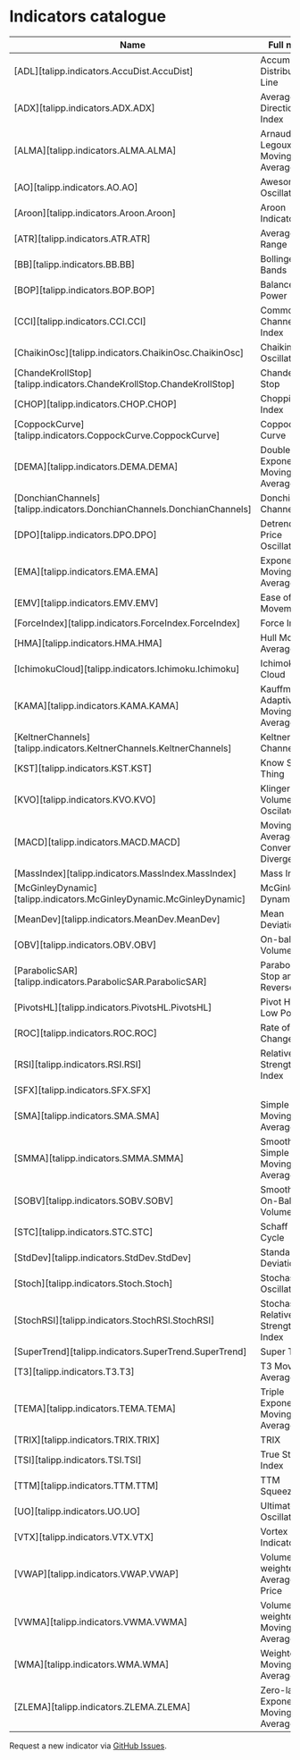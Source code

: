 # Indicators catalogue

| Name                                                    | Full name                             | Description                                                                                                          |
|---------------------------------------------------------|---------------------------------------|----------------------------------------------------------------------------------------------------------------------|
| [ADL][talipp.indicators.AccuDist.AccuDist]              | Accumulation Distribution Line        | [](https://school.stockcharts.com/doku.php?id=technical_indicators:accumulation_distribution_line)             |
| [ADX][talipp.indicators.ADX.ADX]                        | Average Directional Index             | [](https://school.stockcharts.com/doku.php?id=technical_indicators:average_directional_index_adx)              |
| [ALMA][talipp.indicators.ALMA.ALMA]                     | Arnaud Legoux Moving Average          |                                                                                                                      |
| [AO][talipp.indicators.AO.AO]                           | Awesome Oscillator                    | [](https://www.babypips.com/forexpedia/awesome-oscillator)                                                     |
| [Aroon][talipp.indicators.Aroon.Aroon]                  | Aroon Indicator                       | [](https://www.investopedia.com/terms/a/aroon.asp)                                                             |
| [ATR][talipp.indicators.ATR.ATR]                        | Average True Range                    | [](https://school.stockcharts.com/doku.php?id=technical_indicators:average_true_range_atr)                     |
| [BB][talipp.indicators.BB.BB]                           | Bollinger Bands                       | [](https://school.stockcharts.com/doku.php?id=technical_indicators:bollinger_bands)                            |
| [BOP][talipp.indicators.BOP.BOP]                        | Balance of Power                      | [](https://school.stockcharts.com/doku.php?id=technical_indicators:balance_of_power)                           |
| [CCI][talipp.indicators.CCI.CCI]                        | Commodity Channel Index               | [](https://school.stockcharts.com/doku.php?id=technical_indicators:commodity_channel_index_cci)                |
| [ChaikinOsc][talipp.indicators.ChaikinOsc.ChaikinOsc]   | Chaikin Oscillator                    | [](https://school.stockcharts.com/doku.php?id=technical_indicators:chaikin_oscillator)                         |
| [ChandeKrollStop][talipp.indicators.ChandeKrollStop.ChandeKrollStop] | Chande Kroll Stop                     | [](https://trendspider.com/learning-center/chande-kroll-stop-a-comprehensive-guide/)                           |
| [CHOP][talipp.indicators.CHOP.CHOP]             | Choppiness Index                      | [](https://www.incrediblecharts.com/indicators/choppiness-index.php)                                           |
| [CoppockCurve][talipp.indicators.CoppockCurve.CoppockCurve] | Coppock Curve                         | [](https://school.stockcharts.com/doku.php?id=technical_indicators:coppock_curve)                              |
| [DEMA][talipp.indicators.DEMA.DEMA]             | Double Exponential Moving Average     | [](https://school.stockcharts.com/doku.php?id=technical_indicators:dema)                                       |
| [DonchianChannels][talipp.indicators.DonchianChannels.DonchianChannels] | Donchian Channels                     | [](https://www.investopedia.com/terms/d/donchianchannels.asp)                                                  |
| [DPO][talipp.indicators.DPO.DPO]              | Detrended Price Oscillator            | [](https://school.stockcharts.com/doku.php?id=technical_indicators:detrended_price_osci)                       |
| [EMA][talipp.indicators.EMA.EMA]              | Exponential Moving Average            | [](https://www.investopedia.com/terms/e/ema.asp)                                                               |
| [EMV][talipp.indicators.EMV.EMV]              | Ease of Movement                      | [](https://school.stockcharts.com/doku.php?id=technical_indicators:ease_of_movement_emv)                       |
| [ForceIndex][talipp.indicators.ForceIndex.ForceIndex]   | Force Index                           | [](https://school.stockcharts.com/doku.php?id=technical_indicators:force_index)                                |
| [HMA][talipp.indicators.HMA.HMA]              | Hull Moving Average                   | [](https://school.stockcharts.com/doku.php?id=technical_indicators:hull_moving_average)                        |
| [IchimokuCloud][talipp.indicators.Ichimoku.Ichimoku]    | Ichimoku Cloud                        | [](https://school.stockcharts.com/doku.php?id=technical_indicators:ichimoku_cloud)                             |
| [KAMA][talipp.indicators.KAMA.KAMA]             | Kauffman's Adaptive Moving Average    | [](https://school.stockcharts.com/doku.php?id=technical_indicators:kaufman_s_adaptive_moving_average)          |
| [KeltnerChannels][talipp.indicators.KeltnerChannels.KeltnerChannels]  | Keltner Channels                      | [](https://school.stockcharts.com/doku.php?id=technical_indicators:keltner_channels)                           |
| [KST][talipp.indicators.KST.KST]              | Know Sure Thing                       | [](https://school.stockcharts.com/doku.php?id=technical_indicators:know_sure_thing_kst)                        |
| [KVO][talipp.indicators.KVO.KVO]              | Klinger Volume Oscilator              | [](https://www.investopedia.com/terms/k/klingeroscillator.asp)                                                 |
| [MACD][talipp.indicators.MACD.MACD]             | Moving Average Convergence Divergence | [](https://school.stockcharts.com/doku.php?id=technical_indicators:moving_average_convergence_divergence_macd) |
| [MassIndex][talipp.indicators.MassIndex.MassIndex]        | Mass Index                            | [](https://school.stockcharts.com/doku.php?id=technical_indicators:mass_index)                                 |
| [McGinleyDynamic][talipp.indicators.McGinleyDynamic.McGinleyDynamic]  | McGinley Dynamic                      | [](https://www.investopedia.com/terms/m/mcginley-dynamic.asp)                                                  |
| [MeanDev][talipp.indicators.MeanDev.MeanDev]          | Mean Deviation                        | [](https://school.stockcharts.com/doku.php?id=technical_indicators:accumulation_distribution_line)             |
| [OBV][talipp.indicators.OBV.OBV]              | On-balacen Volume                     | [](https://school.stockcharts.com/doku.php?id=technical_indicators:on_balance_volume_obv)                      |
| [ParabolicSAR][talipp.indicators.ParabolicSAR.ParabolicSAR]     | Parabolic Stop and Reverse            | [](https://school.stockcharts.com/doku.php?id=technical_indicators:parabolic_sar)                              |
| [PivotsHL][talipp.indicators.PivotsHL.PivotsHL]         | Pivot High Low Points                 |                                                                                                                      |
| [ROC][talipp.indicators.ROC.ROC]              | Rate of Change                        | [](https://school.stockcharts.com/doku.php?id=technical_indicators:rate_of_change_roc_and_momentum)            |
| [RSI][talipp.indicators.RSI.RSI]              | Relative Strength Index               | [](https://school.stockcharts.com/doku.php?id=technical_indicators:relative_strength_index_rsi)                |
| [SFX][talipp.indicators.SFX.SFX]              |                                       |                                                                                                                      |
| [SMA][talipp.indicators.SMA.SMA]              | Simple Moving Average                 | [](https://www.investopedia.com/terms/s/sma.asp)                                                               |
| [SMMA][talipp.indicators.SMMA.SMMA]             | Smoothed Simple Moving Average        |                                                                                                                      |
| [SOBV][talipp.indicators.SOBV.SOBV]             | Smoothed On-Balance Volume            |                                                                                                                      |
| [STC][talipp.indicators.STC.STC]              | Schaff Trend Cycle                    | [](https://howtotrade.com/indicators/schaff-trend-cycle/)                                                      |
| [StdDev][talipp.indicators.StdDev.StdDev]           | Standard Deviation                    |                                                                                                                      |
| [Stoch][talipp.indicators.Stoch.Stoch]            | Stochastic Oscillator                 | [](https://school.stockcharts.com/doku.php?id=technical_indicators:stochastic_oscillator_fast_slow_and_full)   |
| [StochRSI][talipp.indicators.StochRSI.StochRSI]         | Stochastic Relative Strength Index    | [](https://school.stockcharts.com/doku.php?id=technical_indicators:stochrsi)                                   |
| [SuperTrend][talipp.indicators.SuperTrend.SuperTrend]       | Super Trend                           | [](https://www.investopedia.com/supertrend-indicator-7976167)                                                  |
| [T3][talipp.indicators.T3.T3]               | T3 Moving Average                     | [](https://www.tradingpedia.com/forex-trading-indicators/t3-moving-average-indicator/)                         |
| [TEMA][talipp.indicators.TEMA.TEMA]             | Triple Exponential Moving Average     | [](https://school.stockcharts.com/doku.php?id=technical_indicators:tema)                                       |
| [TRIX][talipp.indicators.TRIX.TRIX]             | TRIX                                  | [](https://school.stockcharts.com/doku.php?id=technical_indicators:trix)                                       |
| [TSI][talipp.indicators.TSI.TSI]              | True Strength Index                   | [](https://school.stockcharts.com/doku.php?id=technical_indicators:true_strength_index)                        |
| [TTM][talipp.indicators.TTM.TTM]              | TTM Squeeze                           | [](https://school.stockcharts.com/doku.php?id=technical_indicators:ttm_squeeze)                                |
| [UO][talipp.indicators.UO.UO]               | Ultimate Oscillator                   | [](https://school.stockcharts.com/doku.php?id=technical_indicators:ultimate_oscillator)                        |
| [VTX][talipp.indicators.VTX.VTX]              | Vortex Indicator                      | [](https://school.stockcharts.com/doku.php?id=technical_indicators:vortex_indicator)                           |
| [VWAP][talipp.indicators.VWAP.VWAP]             | Volume-weighted Average Price         | [](https://school.stockcharts.com/doku.php?id=technical_indicators:vwap_intraday)                              |
| [VWMA][talipp.indicators.VWMA.VWMA]             | Volume-weighted Moving Average        | [](https://www.tradingsetupsreview.com/volume-weighted-moving-average-vwma/)                                   |
| [WMA][talipp.indicators.WMA.WMA]              | Weighted Moving Average               | [](https://fxopen.com/blog/en/what-is-a-weighted-moving-average-and-how-do-you-calculate-it/)                  |
| [ZLEMA][talipp.indicators.ZLEMA.ZLEMA]            | Zero-lag Exponential Moving Average   | [](https://en.wikipedia.org/wiki/Zero_lag_exponential_moving_average)                                          |

Request a new indicator via [GitHub Issues](https://github.com/nardew/talipp/issues/new).
